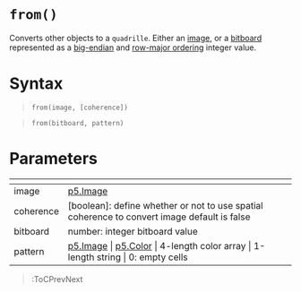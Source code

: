 # `from()`

Converts other objects to a `quadrille`. Either an [image](https://p5js.org/reference/#/p5.Image), or 
a [bitboard](https://en.wikipedia.org/wiki/Bitboard) represented as a [big-endian](https://en.wikipedia.org/wiki/Endianness) and [row-major ordering](https://en.wikipedia.org/wiki/Row-_and_column-major_order) integer value.

# Syntax

> `from(image, [coherence])`

> `from(bitboard, pattern)`

# Parameters

| <!-- -->  | <!-- -->                                                                                                                                                            |
|-----------|---------------------------------------------------------------------------------------------------------------------------------------------------------------------|
| image     | [p5.Image](https://p5js.org/reference/#/p5.Image)                                                                                                                   |
| coherence | [boolean]: define whether or not to use spatial coherence to convert image default is false                                                                         |
| bitboard  | number: integer bitboard value                                                                                                                                      |
| pattern   | [p5.Image](https://p5js.org/reference/#/p5.Image) \| [p5.Color](https://p5js.org/reference/#/p5.Color) \| 4-length color array \| 1-length string \| 0: empty cells |

> :ToCPrevNext